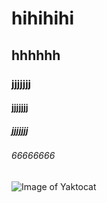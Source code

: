 # hihihihi
## hhhhhh
### jjjjjjj
#### jjjjjjj
##### jjjjjjj
###### 66666666
![Image of Yaktocat](https://octodex.github.com/images/yaktocat.png)
